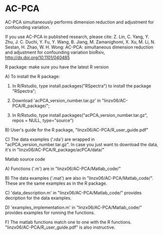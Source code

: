 # AC-PCA
AC-PCA simultaneously performs dimension reduction and adjustment for confounding variation.

If you use AC-PCA in published research, please cite:
Z. Lin, C. Yang, Y. Zhu, J. C. Duchi, Y. Fu, Y. Wang, B. Jiang, M. Zamanighomi,
X. Xu, M. Li, N. Sestan, H. Zhao, W. H. Wong:
AC-PCA: simultaneous dimension reduction and adjustment for confounding variation
bioRxiv, http://dx.doi.org/10.1101/040485

R package: make sure you have the latest R version

A) To install the R package:

1. In R/Rstudio, type install.packages("RSpectra") to install the package "RSpectra";

2. Download 'acPCA_version_number.tar.gz' in "linzx06/AC-PCA/R_package/";

3. In R/Rstudio, type install.packages("acPCA_version_number.tar.gz", repos = NULL, type="source")

B) User's guide for the R package, "linzx06/AC-PCA/R_user_guide.pdf"

C) The data examples ('.rda') are wrapped in "acPCA_version_number.tar.gz". In case you just want to download the data, it's in "linzx06/AC-PCA/R_package/acPCA/data/"

Matlab source code

A) Functions ('.m') are in "linzx06/AC-PCA/Matlab_code/"

B) The data examples ('.mat') are also in "linzx06/AC-PCA/Matlab_code/". These are the same examples as in the R package.

C) 'data_description.m' in "linzx06/AC-PCA/Matlab_code/" provides decription for the data examples.

D) 'examples_implementation.m' in "linzx06/AC-PCA/Matlab_code/" provides examples for running the functions. 

F) The matlab functions match one to one with the R functions. "linzx06/AC-PCA/R_user_guide.pdf" is also instructive.

